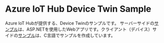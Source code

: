 # Azure IoT Hub Device Twin Sample
Azure IoT Hubが提供する、Device Twinのサンプルです。 
サーバーサイドの[サンプル](service/readme.md)は、ASP.NETを使用したWebアプリです。クライアント（デバイス）サイドの[サンプル](device/readme.md)は、C言語でサンプルを作成しています。 
